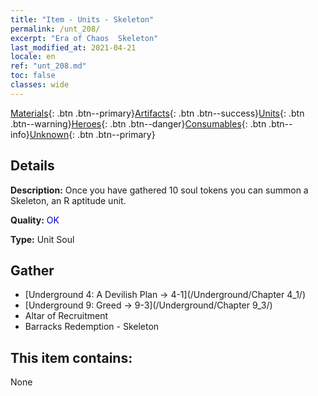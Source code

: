 ```yaml
---
title: "Item - Units - Skeleton"
permalink: /unt_208/
excerpt: "Era of Chaos  Skeleton"
last_modified_at: 2021-04-21
locale: en
ref: "unt_208.md"
toc: false
classes: wide
---
```

 [Materials](/Items/){: .btn .btn--primary}[Artifacts](/Items/Artifacts/){: .btn .btn--success}[Units](/Items/Units/){: .btn .btn--warning}[Heroes](/Items/Heroes/){: .btn .btn--danger}[Consumables](/Items/Consumables/){: .btn .btn--info}[Unknown](/Items/Unknown/){: .btn .btn--primary}

## Details
 **Description:** Once you have gathered 10 soul tokens you can summon a Skeleton, an R aptitude unit.

 **Quality:** <span style="color: #0000CD">OK</span>

 **Type:** Unit Soul

## Gather

*    [Underground 4: A Devilish Plan -> 4-1](/Underground/Chapter 4_1/) 
*    [Underground 9: Greed -> 9-3](/Underground/Chapter 9_3/) 
*    Altar of Recruitment 
*    Barracks Redemption - Skeleton 

## This item contains:

  None

